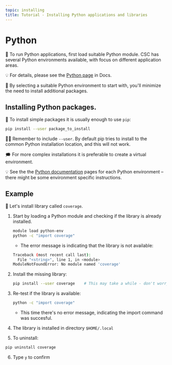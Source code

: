 ```yaml
---
topic: installing
title: Tutorial - Installing Python applications and libraries
---
```


# Python

💬 To run Python applications, first load suitable Python module. CSC has several Python environments available, with focus on different
application areas.

💡 For details, please see the [Python page](https://docs.csc.fi/apps/python/) in Docs.

💭 By selecting a suitable Python environment to start with, you'll minimize the need to install additional packages.

## Installing Python packages.

💬 To install simple packages it is usually enough to use `pip`:
```bash
pip install --user package_to_install
```

☝🏻 Remember to include `--user`. By default pip tries to install to the common Python installation location, and this will not work.

🗯 For more complex installations it is preferable to create a virtual environment. 

💡 See the the [Python documentation](https://docs.csc.fi/apps/python/) pages for each Python environment – there might be some environment specific instructions.

## Example

💬 Let's install library called `coverage`.

1. Start by loading a Python module and checking if the library is already installed.
    ```bash
    module load python-env
    python -c "import coverage"
    ```
    - The error message is indicating that the library is not available:
    ```bash
    Traceback (most recent call last):
      File "<string>", line 1, in <module>
    ModuleNotFoundError: No module named 'coverage'
    ```
2. Install the missing library:
    ```bash
    pip install --user coverage    # This may take a while - don't worry!
    ```
3. Re-test if the library is available:
    ```bash
    python -c "import coverage"
    ```
    - This time there's no error message, indicating the import command was succesful.

4. The library is installed in directory `$HOME/.local`

5. To uninstall:
```bash
pip uninstall coverage
```
6. Type `y` to confirm